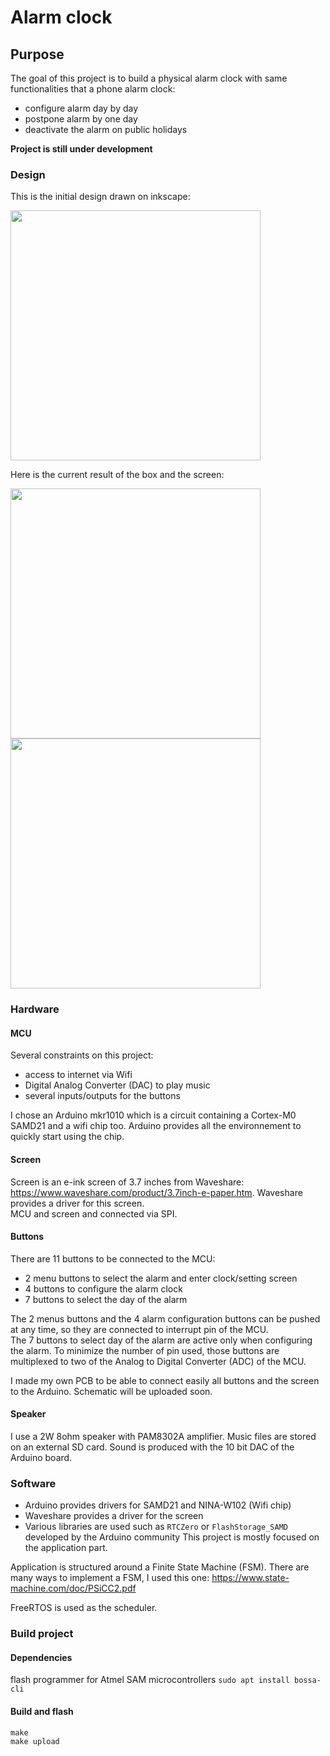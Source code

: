 # Alarm clock

## Purpose

The goal of this project is to build a physical alarm clock with same functionalities
that a phone alarm clock:

- configure alarm day by day
- postpone alarm by one day
- deactivate the alarm on public holidays

**Project is still under development**

### Design

This is the initial design drawn on inkscape:

<img src="img/design_reveil.png" title="Screen design" width="400" alt=""/>

Here is the current result of the box and the screen:

<img src="img/alarm_clock_0.jpg" title="Screen design" width="400" alt=""/>
<img src="img/alarm_clock_1.jpg" title="Screen design" width="400" alt=""/>

### Hardware

#### MCU

Several constraints on this project:

- access to internet via Wifi
- Digital Analog Converter (DAC) to play music
- several inputs/outputs for the buttons

I chose an Arduino mkr1010 which is a circuit containing a Cortex-M0 SAMD21 and a wifi
chip too. Arduino provides all the environnement to quickly start using the chip.

#### Screen

Screen is an e-ink screen of 3.7 inches from Waveshare: https://www.waveshare.com/product/3.7inch-e-paper.htm.
Waveshare provides a driver for this screen.  
MCU and screen and connected via SPI.

#### Buttons

There are 11 buttons to be connected to the MCU:

- 2 menu buttons to select the alarm and enter clock/setting screen
- 4 buttons to configure the alarm clock
- 7 buttons to select the day of the alarm

The 2 menus buttons and the 4 alarm configuration buttons can be pushed at any time, so they
are connected to interrupt pin of the MCU.  
The 7 buttons to select day of the alarm are active only when configuring the alarm. To minimize
the number of pin used, those buttons are multiplexed to two of the Analog to Digital Converter (ADC)
of the MCU.

I made my own PCB to be able to connect easily all buttons and the screen to the Arduino. Schematic will
be uploaded soon.

#### Speaker

I use a 2W 8ohm speaker with PAM8302A amplifier. Music files are stored on an external SD card.
Sound is produced with the 10 bit DAC of the Arduino board.

### Software

- Arduino provides drivers for SAMD21 and NINA-W102 (Wifi chip)
- Waveshare provides a driver for the screen
- Various libraries are used such as `RTCZero` or `FlashStorage_SAMD` developed by the Arduino community 
This project is mostly focused on the application part.

Application is structured around a Finite State Machine (FSM). There are many ways to implement a FSM, I used
this one: https://www.state-machine.com/doc/PSiCC2.pdf

FreeRTOS is used as the scheduler.

### Build project

#### Dependencies

flash programmer for Atmel SAM microcontrollers `sudo apt install bossa-cli`

#### Build and flash
```
make
make upload
```

